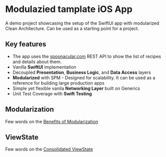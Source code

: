 # Modulazied tamplate iOS App

A demo project showcasing the setup of the SwiftUI app with modularized Clean Architecture.
Can be used as a starting point for a project.

## Key features

* The app uses the [spoonacular.com](https://spoonacular.com/food-api) REST API to show the list of recipes and details about them.
* Vanilla **SwiftUI** implementation
* Decoupled **Presentation**, **Business Logic**, and **Data Access** layers
* **Modularized** with SPM - Designed for scalability. It can be used as a reference for building large production apps
* Simple yet flexible vanila **Networking Layer** built on Generics
* Unit Test Coverage with **Swift Testing**

## Modularization
Few words on the [Benefits of Modularization](https://www.ludafux.com/post/the-benefits-of-modularization)

## ViewState
Few words on the [Consolidated ViewState](https://www.ludafux.com/post/consolidated-viewstate)
